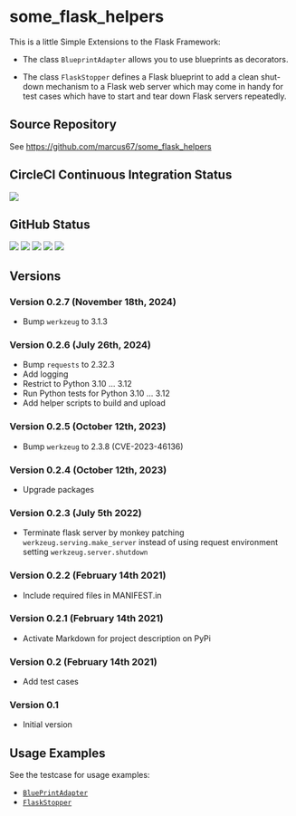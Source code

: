 # some_flask_helpers

This is a little Simple Extensions to the Flask Framework:

*   The class `BlueprintAdapter` allows you to use blueprints as decorators.

*   The class `FlaskStopper` defines a Flask blueprint to add a clean shut-down mechanism to a Flask web server which 
    may come in handy for test cases which have to start and tear down Flask servers repeatedly.

## Source Repository ##

See https://github.com/marcus67/some_flask_helpers

## CircleCI Continuous Integration Status

<A HREF="https://circleci.com/gh/marcus67/some_flask_helpers/tree/master"><IMG SRC="https://img.shields.io/circleci/project/github/marcus67/some_flask_helpers.svg?label=Python3%20master"></A> 

## GitHub Status

<A HREF="https://github.com/marcus67/some_flask_helpers"><IMG SRC="https://img.shields.io/github/forks/marcus67/some_flask_helpers.svg?label=forks"></A> <A HREF="https://github.com/marcus67/some_flask_helpers/stargazers"><IMG SRC="https://img.shields.io/github/stars/marcus67/some_flask_helpers.svg?label=stars"></A> <A HREF="https://github.com/marcus67/some_flask_helpers/watchers"><IMG SRC="https://img.shields.io/github/watchers/marcus67/some_flask_helpers.svg?label=watchers"></A> <A HREF="https://github.com/marcus67/some_flask_helpers/issues"><IMG SRC="https://img.shields.io/github/issues/marcus67/some_flask_helpers.svg"></A> <A HREF="https://github.com/marcus67/some_flask_helpers/pulls"><IMG SRC="https://img.shields.io/github/issues-pr/marcus67/some_flask_helpers.svg"></A>

## Versions

### Version 0.2.7 (November 18th, 2024)

* Bump `werkzeug` to 3.1.3

### Version 0.2.6 (July 26th, 2024)

* Bump `requests` to 2.32.3
* Add logging
* Restrict to Python 3.10 ... 3.12
* Run Python tests for Python 3.10 ... 3.12
* Add helper scripts to build and upload

### Version 0.2.5 (October 12th, 2023)

* Bump `werkzeug` to 2.3.8 (CVE-2023-46136)

### Version 0.2.4 (October 12th, 2023)

* Upgrade packages

### Version 0.2.3 (July 5th 2022)

* Terminate flask server by monkey patching `werkzeug.serving.make_server` instead of using 
  request environment setting `werkzeug.server.shutdown`

### Version 0.2.2 (February 14th 2021)

*   Include required files in MANIFEST.in

### Version 0.2.1 (February 14th 2021)

*   Activate Markdown for project description on PyPi

### Version 0.2 (February 14th 2021)

*   Add test cases

### Version 0.1

*   Initial version

## Usage Examples ##

See the testcase for usage examples:

*    [`BluePrintAdapter`](some_flask_helpers/test/test_blueprint_adapter.py)  
*    [`FlaskStopper`](some_flask_helpers/test/test_flask_stopper.py)  
